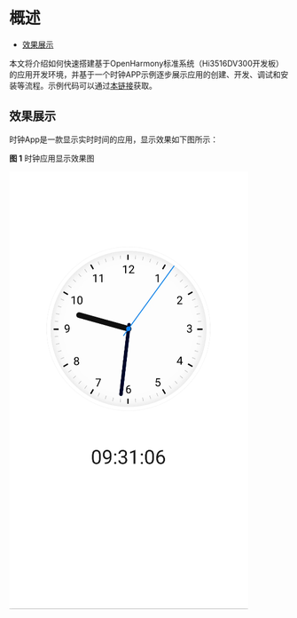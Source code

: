 # 概述<a name="ZH-CN_TOPIC_0000001115417926"></a>

-   [效果展示](#section3997224182313)

本文将介绍如何快速搭建基于OpenHarmony标准系统（Hi3516DV300开发板）的应用开发环境，并基于一个时钟APP示例逐步展示应用的创建、开发、调试和安装等流程。示例代码可以通过[本链接](https://gitee.com/openharmony/app_samples/tree/master/common/Clock)获取。

## 效果展示<a name="section3997224182313"></a>

时钟App是一款显示实时时间的应用，显示效果如下图所示：

**图 1**  时钟应用显示效果图<a name="fig7763172132019"></a>  


![](figures/Clock.png)


